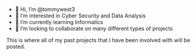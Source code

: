 - 👋 Hi, I’m @tommywest3
- 👀 I’m interested in Cyber Security and Data Analysis
- 🌱 I’m currently learning Informatics
- 💞️ I’m looking to collaborate on many different types of projects

This is where all of my past projects that I have been involved with will be posted.
